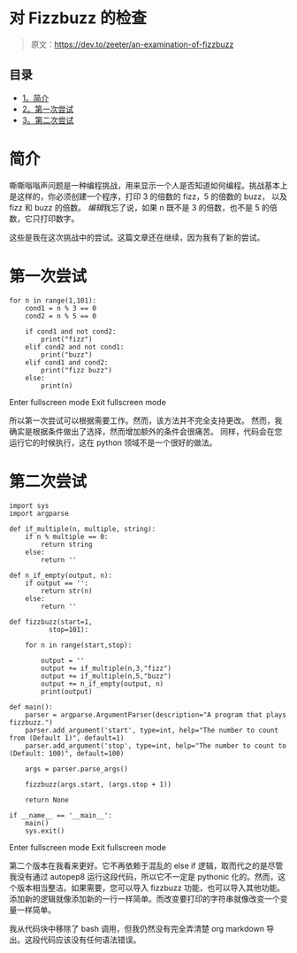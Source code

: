 # 对 Fizzbuzz 的检查

> 原文：<https://dev.to/zeeter/an-examination-of-fizzbuzz>

## 目录

*   [1。简介](#orgad2678a)
*   [2。第一次尝试](#org409ad2f)
*   [3。第二次尝试](#org248163d)

# 简介

嘶嘶嗡嗡声问题是一种编程挑战，用来显示一个人是否知道如何编程。挑战基本上是这样的，你必须创建一个程序，打印 3 的倍数的 fizz，5 的倍数的 buzz，
以及 fizz 和 buzz 的倍数。
*编辑*我忘了说，如果 n 既不是 3 的倍数，也不是 5 的倍数，它只打印数字。

这些是我在这次挑战中的尝试。这篇文章还在继续，因为我有了新的尝试。

# 第一次尝试

```
for n in range(1,101):
    cond1 = n % 3 == 0
    cond2 = n % 5 == 0

    if cond1 and not cond2:
        print("fizz")
    elif cond2 and not cond1:
        print("buzz")
    elif cond1 and cond2:
        print("fizz buzz")
    else:
        print(n) 
```

Enter fullscreen mode Exit fullscreen mode

所以第一次尝试可以根据需要工作。然而，该方法并不完全支持更改。
然而，我确实是根据条件做出了选择，然而增加额外的条件会很痛苦。
同样，代码会在您运行它的时候执行，这在 python 领域不是一个很好的做法。

# 第二次尝试

```
import sys
import argparse

def if_multiple(n, multiple, string):
    if n % multiple == 0:
        return string
    else:
        return ''

def n_if_empty(output, n):
    if output == '':
        return str(n)
    else:
        return ''

def fizzbuzz(start=1,
          stop=101):

    for n in range(start,stop):

        output = ''
        output += if_multiple(n,3,"fizz")
        output += if_multiple(n,5,"buzz")
        output += n_if_empty(output, n)
        print(output)

def main():
    parser = argparse.ArgumentParser(description="A program that plays fizzbuzz.")
    parser.add_argument('start', type=int, help="The number to count from (Default 1)", default=1)
    parser.add_argument('stop', type=int, help="The number to count to (Default: 100)", default=100)

    args = parser.parse_args()

    fizzbuzz(args.start, (args.stop + 1))

    return None

if __name__ == '__main__':
    main()
    sys.exit() 
```

Enter fullscreen mode Exit fullscreen mode

第二个版本在我看来更好。它不再依赖于混乱的 else if 逻辑，取而代之的是尽管我没有通过 autopep8 运行这段代码，所以它不一定是 pythonic 化的。然而，这个版本相当整洁。如果需要，您可以导入 fizzbuzz 功能，也可以导入其他功能。添加新的逻辑就像添加新的一行一样简单。而改变要打印的字符串就像改变一个变量一样简单。

我从代码块中移除了 bash 调用，但我仍然没有完全弄清楚 org markdown 导出。这段代码应该没有任何语法错误。